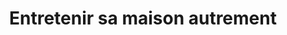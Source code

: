 ---
title : Entretenir sa maison autrement
date-publication : 11 mai 2016
description : Découvrir, ou redécouvrir, des produits naturels
lire-plus : 
order : 98
last_modified : 27 Janvier 2017 12-42-44
type_editor : SimpleMd
miniature : notre-actualite/clean-air.jpg
type-miniature: red-left
date-evenement : 10 Avril 2017
date-fin-evenement : 03 Mai 2017
---